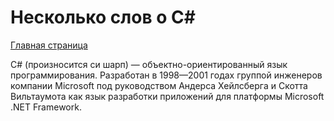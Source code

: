 # Несколько слов о С#

[Главная страница](Data/main-page.md)

C# (произносится си шарп) — объектно-ориентированный язык программирования. Разработан в 1998—2001 годах группой инженеров компании Microsoft под руководством Андерса Хейлсберга и Скотта Вильтаумота как язык разработки приложений для платформы Microsoft .NET Framework.